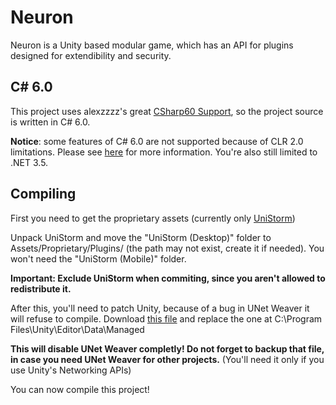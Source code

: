 # Neuron
Neuron is a Unity based modular game, which has an API for plugins designed for extendibility and security.

## C# 6.0
This project uses alexzzzz's great [CSharp60 Support](https://bitbucket.org/alexzzzz/unity-c-5.0-and-6.0-integration/), so the project source is written in C# 6.0.

**Notice**: some  features of C# 6.0 are not supported because of CLR 2.0 limitations. Please see [here](https://bitbucket.org/alexzzzz/unity-c-5.0-and-6.0-integration/src/531028fa9405927c6ef96c0d8c587b0388130cbf/README.md?at=default&fileviewer=file-view-default) for more information. You're also still limited to .NET 3.5.

## Compiling
First you need to get the proprietary assets (currently only [UniStorm](https://www.assetstore.unity3d.com/en/#!/content/2714))

Unpack UniStorm and move the "UniStorm (Desktop)" folder to Assets/Proprietary/Plugins/ (the path may not exist, create it if needed). You won't need the "UniStorm (Mobile)" folder.

**Important: Exclude UniStorm when commiting, since you aren't allowed to redistribute it.**

After this, you'll need to patch Unity, because of a bug in UNet Weaver it will refuse to compile. Download [this file](https://github.com/Trojaner25/Neuron/blob/master/Utils/Unity.UNetWeaver.dll) and replace the one at C:\Program Files\Unity\Editor\Data\Managed

**This will disable UNet Weaver completly! Do not forget to backup that file, in case you need UNet Weaver for other projects.** (You'll need it only if you use Unity's Networking APIs)

You can now compile this project!

